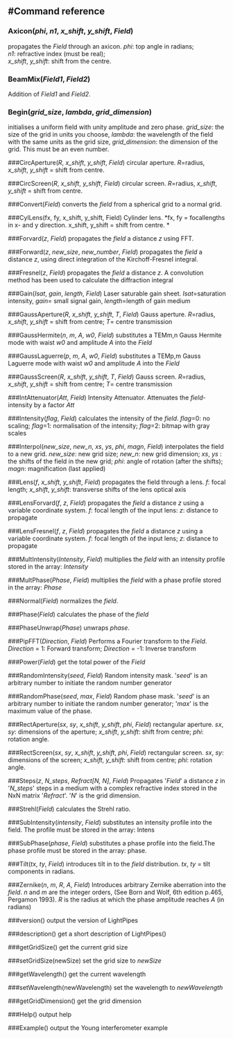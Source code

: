 #Command reference
----------
### Axicon(*phi*, *n1*, *x\_shift*, *y\_shift*, *Field*) ###
propagates the *Field* through an axicon. 
*phi*: top angle in radians;  
*n1*:  refractive index (must be real);  
*x\_shift*, *y\_shift*: shift from the centre. 

### BeamMix(*Field1*, *Field2*) ###
Addition of *Field1* and *Field2*.

### Begin(*grid\_size*, *lambda*, *grid\_dimension*) ###
initialises a uniform field with unity amplitude and zero phase. 
*grid\_size*: the size of the grid in units you choose, 
*lambda*: the wavelength of the field with the same units as the grid size, 
*grid\_dimension*: the dimension of the grid. This must be an even number.

###CircAperture(*R*, *x\_shift*, *y\_shift*, *Field*)
circular aperture. 
*R*=radius, 
*x\_shift*, *y\_shift* = shift from centre.

###CircScreen(*R*, *x\_shift*, *y\_shift*, *Field*)
circular screen. 
*R*=radius, 
*x\_shift*, *y\_shift* = shift from centre. 

###Convert(*Field*)
converts the *field* from a spherical grid to a normal grid.

###CylLens(fx, fy, x\_shift, y\_shift, Field)
Cylinder lens. *fx, fy = focallengths in x- and y direction. x\_shift, y\_shift = shift from centre.
*

###Forvard(*z*, *Field*)
propagates the *field* a distance *z* using FFT.

###Forward(*z*, *new\_size*, *new\_number*, *Field*)
propagates the *field* a distance *z*, using direct integration of the Kirchoff-Fresnel integral.

###Fresnel(*z*, *Field*)
propagates the *field* a distance *z*. A convolution method has been used to calculate the diffraction integral

###Gain(*Isat*, *gain*, *length*, *Field*)
Laser saturable gain sheet. 
*Isat*=saturation intensity, 
*gain*= small signal gain, 
*length*=length of gain medium

###GaussAperture(*R*, *x\_shift*, *y\_shift*, *T*, *Field*)
Gauss aperture. 
*R*=radius, 
*x\_shift*, *y\_shift* = shift from centre; 
*T*= centre transmission

###GaussHermite(*n*, *m*, *A*, *w0*, *Field*)
substitutes a TEMm,n Gauss Hermite mode with waist *w0* and amplitude *A* into the *Field*

###GaussLaguerre(*p*, *m*, *A*, *w0*, *Field*)
substitutes a TEMp,m Gauss Laguerre mode with waist *w0* and amplitude *A* into the *Field*

###GaussScreen(*R*, *x\_shift*, *y\_shift*, *T*, *Field*)
Gauss screen. 
*R*=radius, 
*x\_shift*, *y\_shift* = shift from centre; 
*T*= centre transmission

###IntAttenuator(*Att*, *Field*)
Intensity Attenuator. Attenuates the *field*-intensity by a factor *Att*

###Intensity(*flag*, *Field*)
calculates the intensity of the *field*. 
*flag*=0: no scaling; 
*flag*=1: normalisation of the intensity; 
*flag*=2: bitmap with gray scales

###Interpol(*new\_size*, *new\_n*, *xs*, *ys*, *phi*, *magn*, *Field*)
interpolates the field to a new grid.
*new\_size*: new grid size;
*new\_n*: new grid dimension;
*xs*, *ys* : the shifts of the field in the new grid;
*phi*: angle of rotation (after the shifts);
*magn*: magnification (last applied)

###Lens(*f*, *x\_shift*, *y\_shift*, *Field*)
propagates the field through a lens.
*f*: focal length;
*x\_shift*, *y\_shift*: transverse shifts of the lens optical axis

###LensForvard(*f*, *z*, *Field*)
propagates the *field* a distance *z* using a variable coordinate system.
*f*: focal length of the input lens:
*z*: distance to propagate

###LensFresnel(*f*, *z*, *Field*)
propagates the *field* a distance *z* using a variable coordinate system.
*f*: focal length of the input lens;
*z*: distance to propagate

###MultIntensity(*Intensity*, *Field*)
multiplies the *field* with an intensity profile stored in the array: *Intensity*  

###MultPhase(*Phase*, *Field*)
multiplies the *field* with a phase profile stored in the array: *Phase*

###Normal(*Field*)
normalizes the *field*.

###Phase(*Field*)
calculates the phase of the *field*

###PhaseUnwrap(*Phase*)
unwraps *phase*.

###PipFFT(*Direction*, *Field*)
Performs a Fourier transform to the *Field*.
*Direction* = 1: Forward transform;
*Direction* = -1: Inverse transform

###Power(*Field*)
get the total power of the *Field*

###RandomIntensity(*seed*, *Field*)
Random intensity mask.
'*seed*' is an arbitrary number to initiate the random number generator

###RandomPhase(*seed*, *max*, *Field*)
Random phase mask.
'*seed*' is an arbitrary number to initiate the random number generator;
'*max*' is the maximum value of the phase.

###RectAperture(*sx*, *sy*, *x\_shift*, *y\_shift*, *phi*, *Field*)
rectangular aperture. 
*sx*, *sy*: dimensions of the aperture; 
*x\_shift*, *y\_shift*: shift from centre; 
*phi*: rotation angle.

###RectScreen(*sx*, *sy*, *x\_shift*, *y\_shift*, *phi*, *Field*)
rectangular screen. 
*sx*, *sy*: dimensions of the screen; 
*x\_shift*, *y\_shift*: shift from centre; 
*phi*: rotation angle.

###Steps(*z*, *N\_steps*, *Refract[N, N]*, *Field*)
Propagates '*Field*' a distance *z* in '*N\_steps*' steps in a medium with a complex refractive index stored in the NxN matrix '*Refract*'. '*N*' is the grid dimension.

###Strehl(*Field*)
calculates the Strehl ratio.

###SubIntensity(*intensity*, *Field*)
substitutes an intensity profile into the field. The profile must be stored in the array: Intens

###SubPhase(*phase*, *Field*)
substitutes a phase profile into the field.The phase profile must be stored in the array: phase.

###Tilt(*tx*, *ty*, *Field*)
introduces tilt in to the *field* distribution. *tx*, *ty* = tilt components in radians.

###Zernike(*n*, *m*, *R*, *A*, *Field*)
Introduces arbitrary Zernike aberration into the *field*. 
*n* and *m* are the integer orders, (See Born and Wolf, 6th edition p.465, Pergamon 1993). 
*R* is the radius at which the phase amplitude reaches *A* (in radians)

###version()
output the version of LightPipes

###description()
get a short description of LightPipes()

###getGridSize()
get the current grid size

###setGridSize(newSize)
set the grid size to *newSize*

###getWavelength()
get the current wavelength

###setWavelength(newWavelength)
set the wavelength to *newWavelength*

###getGridDimension()
get the grid dimension

###Help()
output help

###Example()
output the Young interferometer example
